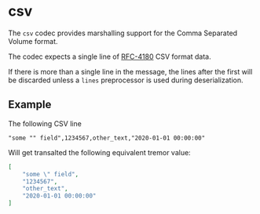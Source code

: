 # csv

The `csv` codec provides marshalling support for the Comma Separated Volume format.

The codec expects a single line of [RFC-4180](https://datatracker.ietf.org/doc/html/rfc4180) CSV format data.

If there is more than a single line in the message, the lines after the first will be discarded unless
a `lines` preprocessor is used during deserialization.

## Example

The following CSV line
```csv
"some "" field",1234567,other_text,"2020-01-01 00:00:00"
```

Will get transalted the following equivalent tremor value:

```json
[
    "some \" field",
    "1234567",
    "other_text",
    "2020-01-01 00:00:00"
]    
```

